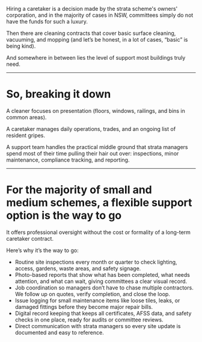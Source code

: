 Hiring a caretaker is a decision made by the strata scheme's owners' corporation, and in the majority of cases in NSW, committees simply do not have the funds for such a luxury.

Then there are cleaning contracts that cover basic surface cleaning, vacuuming, and mopping (and let’s be honest, in a lot of cases, “basic” is being kind).

And somewhere in between lies the level of support most buildings truly need.

---

# So, breaking it down

A cleaner focuses on presentation (floors, windows, railings, and bins in common areas).

A caretaker manages daily operations, trades, and an ongoing list of resident gripes.

A support team handles the practical middle ground that strata managers spend most of their time pulling their hair out over: inspections, minor maintenance, compliance tracking, and reporting.

---

# For the majority of small and medium schemes, a flexible support option is the way to go

It offers professional oversight without the cost or formality of a long-term caretaker contract.

Here’s why it’s the way to go:

- Routine site inspections every month or quarter to check lighting, access, gardens, waste areas, and safety signage.
- Photo-based reports that show what has been completed, what needs attention, and what can wait, giving committees a clear visual record.
- Job coordination so managers don’t have to chase multiple contractors. We follow up on quotes, verify completion, and close the loop.
- Issue logging for small maintenance items like loose tiles, leaks, or damaged fittings before they become major repair bills.
- Digital record keeping that keeps all certificates, AFSS data, and safety checks in one place, ready for audits or committee reviews.
- Direct communication with strata managers so every site update is documented and easy to reference.

